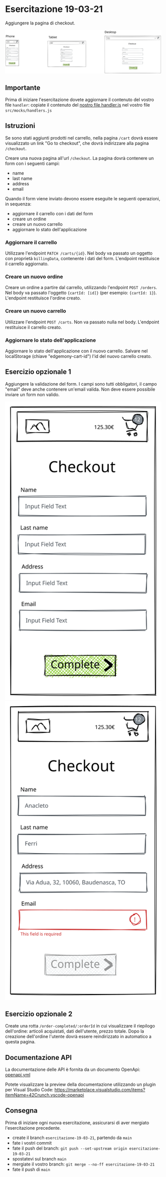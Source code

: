 # Esercitazione 19-03-21

Aggiungere la pagina di checkout.

![responsive layout](images/19-checkout-page.svg)

## Importante

Prima di iniziare l'esercitazione dovete aggiornare il contenuto del vostro file `handler`:
copiate il contenuto del [nostro file handler.js](../src/mocks/handlers.js) nel vostro file `src/mocks/handlers.js`

## Istruzioni

Se sono stati aggiunti prodotti nel carrello, nella pagina `/cart` dovrà essere visualizzato un link "Go to checkout", che dovrà indirizzare alla pagina `/checkout`.

Creare una nuova pagina all'url `/checkout`. La pagina dovrà contenere un form con i seguenti campi:

- name
- last name
- address
- email

Quando il form viene inviato devono essere eseguite le seguenti operazioni, in sequenza:

- aggiornare il carrello con i dati del form
- creare un ordine
- creare un nuovo carrello
- aggiornare lo stato dell'applicazione

### Aggiornare il carrello

Utilizzare l'endpoint `PATCH /carts/{id}`. Nel body va passato un oggetto con proprietà `billingData`, contenente i dati del form.
L'endpoint restituisce il carrello aggiornato.

### Creare un nuovo ordine

Creare un ordine a partire dal carrello, utilizzando l'endpoint `POST /orders`.
Nel body va passato l'oggetto `{cartId: [id]}` (per esempio: `{cartId: 1}`).
L'endpoint restituisce l'ordine creato.

### Creare un nuovo carrello

Utilizzare l'endpoint `POST /carts`. Non va passato nulla nel body.
L'endpoint restituisce il carrello creato.

### Aggiornare lo stato dell'applicazione

Aggiornare lo stato dell'applicazione con il nuovo carrello. Salvare nel localStorage (chiave "edgemony-cart-id") l'id del nuovo carrello creato.

## Esercizio opzionale 1

Aggiungere la validazione del form. I campi sono tutti obbligatori, il campo "email" deve anche contenere un'email valida.
Non deve essere possibile inviare un form non valido.

![form](images/19-form.svg)
![form](images/19-form-error.svg)

## Esercizio opzionale 2

Create una rotta `/order-completed/:orderId` in cui visualizzare il riepilogo dell'ordine: articoli acquistati, dati dell'utente, prezzo totale.
Dopo la creazione dell'ordine l'utente dovrà essere reindirizzato in automatico a questa pagina.

## Documentazione API

La documentazione delle API è fornita da un documento OpenApi: [openapi.yml](./docs/openapi.yml)

Potete visualizzare la preview della documentazione utilizzando un plugin per Visual Studio Code: https://marketplace.visualstudio.com/items?itemName=42Crunch.vscode-openapi

## Consegna

Prima di iniziare ogni nuova esercitazione, assicurarsi di aver mergiato l'esercitazione precedente.

- create il branch `esercitazione-19-03-21`, partendo da `main`
- fate i vostri commit
- fate il push del branch: `git push --set-upstream origin esercitazione-19-03-21`
- spostatevi sul branch `main`
- mergiate il vostro branch: `git merge --no-ff esercitazione-19-03-21`
- fate il push di `main`
